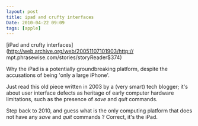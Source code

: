 ```yaml
---
layout: post
title: ipad and crufty interfaces
Date: 2010-04-22 09:09
tags: [apple]
---
```

 

[iPad and crufty interfaces](http://web.archive.org/web/20051107101903/http://
mpt.phrasewise.com/stories/storyReader$374)

Why the iPad is a potentially groundbreaking platform, despite the accusations
of being 'only a large iPhone'.

Just read this old piece written in 2003 by a (very smart) tech blogger; it's
about user interface defects as heritage of early computer hardware
limitations, such as the presence of _save_ and _quit_ commands.

Step back to 2010, and guess what is the only computing platform that does not
have any _save_ and _quit_ commands ? Correct, it's the iPad.
